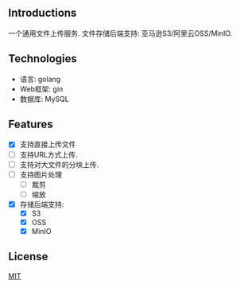 
## Introductions

一个通用文件上传服务. 文件存储后端支持: 亚马逊S3/阿里云OSS/MinIO.


## Technologies

* 语言: golang
* Web框架: gin
* 数据库: MySQL


## Features

* [x] 支持直接上传文件
* [ ] 支持URL方式上传.
* [ ] 支持对大文件的分块上传.
* [ ] 支持图片处理
  * [ ] 裁剪
  * [ ] 缩放
* [x] 存储后端支持:
  * [x] S3
  * [x] OSS
  * [x] MinIO

## License

[MIT](./LICENSE)

